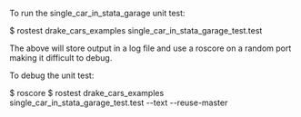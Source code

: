 To run the single_car_in_stata_garage unit test:

   $ rostest drake_cars_examples single_car_in_stata_garage_test.test

The above will store output in a log file and use a roscore on a random port
making it difficult to debug.

To debug the unit test:

  $ roscore
  $ rostest drake_cars_examples single_car_in_stata_garage_test.test --text --reuse-master

